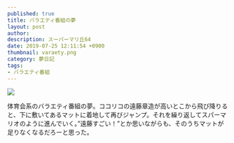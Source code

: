 ```yaml
---
published: true
title: バラエティ番組の夢
layout: post
author: 
description: スーパーマリ丘64
date: 2019-07-25 12:11:54 +0900
thumbnail: varaety.png
category: 夢日記
tags:
- バラエティ番組
---
```


![]({{site.baseurl}}/assets/img/varaety.png)

体育会系のバラエティ番組の夢。ココリコの遠藤章造が高いとこから飛び降りると、下に敷いてあるマットに着地して再びジャンプ。それを繰り返してスパーマリオのように進んでいく。”遠藤すごい！”とか思いながらも、そのうちマットが足りなくなるだろーと思った。
